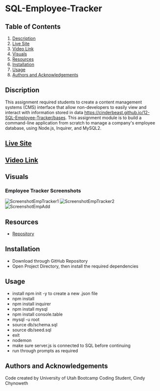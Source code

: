 # SQL-Employee-Tracker

## Table of Contents

1. [Description](#description)
2. [Live Site](#live-link)
3. [Video Link](#video-link)
4. [Visuals](#visuals)
5. [Resources](#resources)
6. [Installation](#installation)
7. [Usage](#usage)
8. [Authors and Acknowledgements](#authors-and-acknowledgements)

## Discription

This assignment required students to create a content management systems (CMS) interface that allow non-developers to easily view and interact with information stored in data https://cinderbeast.github.io/12-SQL-Employee-Tracker/bases. This assignment module is to build a command-line application from scratch to manage a company's employee database, using Node.js, Inquirer, and MySQL2.

## [Live Site](https://cinderbeast.github.io/12-SQL-Employee-Tracker) 

## [Video Link](https://drive.google.com/file/d/100jHcA9JSWrrTcIGpopgErQu2vLdoBDa/view)

## Visuals
 
### Employee Tracker Screenshots

![ScreenshotEmpTracker1](https://user-images.githubusercontent.com/105569378/189549877-4f01fa18-ee45-4920-9b0b-826dc9d24429.png)
![ScreenshotEmpTracker2](https://user-images.githubusercontent.com/105569378/189549902-3a001aa5-7a23-470c-8cbc-2340660c2733.png)
![ScreenshotEmpAdd](https://user-images.githubusercontent.com/105569378/189549916-7ee80626-7d04-4dae-9731-8f142ae43e21.png)

## Resources

- [Repository](https://github.com/Cinderbeast/12-SQL-Employee-Tracker)

## Installation
- Download through GitHub Repository
- Open Project Directory, then install the required dependencies

## Usage
- install npm init -y to create a new .json file
- npm install
- npm install inquirer
- npm install mysql
- npm install console.table
- mysql -u root
- source db/schema.sql
- source db/seed.sql
- exit
- nodemon
- make sure server.js is connected to SQL before continuing
- run through prompts as required

## Authors and Acknowledgements

Code created by University of Utah Bootcamp Coding Student, Cindy Chynoweth
